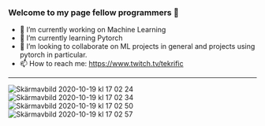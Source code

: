 ### Welcome to my page fellow programmers 👋

 * 🔭  I’m currently working on Machine Learning
 * 🌱  I’m currently learning Pytorch
 * 👯  I’m looking to collaborate on ML projects in general and projects using pytorch in particular.
 * 📫  How to reach me: https://www.twitch.tv/tekrific
 ---
![Skärmavbild 2020-10-19 kl  17 02 24](https://user-images.githubusercontent.com/68393566/96469501-948c8f00-122d-11eb-803f-3919a031884e.png)
![Skärmavbild 2020-10-19 kl  17 02 34](https://user-images.githubusercontent.com/68393566/96469594-ae2dd680-122d-11eb-9675-1d56a7bc4933.png)
![Skärmavbild 2020-10-19 kl  17 02 50](https://user-images.githubusercontent.com/68393566/96469605-b2f28a80-122d-11eb-91b3-d4a33f346bfa.png)
![Skärmavbild 2020-10-19 kl  17 02 57](https://user-images.githubusercontent.com/68393566/96477568-f56c9500-1236-11eb-963b-e1788ad759d3.png)
